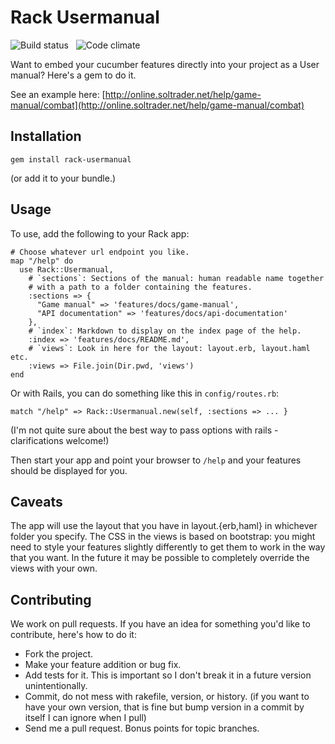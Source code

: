 Rack Usermanual
================

![Build status](https://travis-ci.org/chrismdp/rack-usermanual.png) &nbsp; ![Code climate](https://codeclimate.com/github/chrismdp/rack-usermanual.png)

Want to embed your cucumber features directly into your project as a User manual? Here's a gem to do it.

See an example here: [http://online.soltrader.net/help/game-manual/combat](http://online.soltrader.net/help/game-manual/combat)

Installation
------------

```
gem install rack-usermanual
```

(or add it to your bundle.)

Usage
-----

To use, add the following to your Rack app:

```
# Choose whatever url endpoint you like.
map "/help" do
  use Rack::Usermanual,
    # `sections`: Sections of the manual: human readable name together
    # with a path to a folder containing the features.
    :sections => {
      "Game manual" => 'features/docs/game-manual',
      "API documentation" => 'features/docs/api-documentation'
    },
    # `index`: Markdown to display on the index page of the help.
    :index => 'features/docs/README.md',
    # `views`: Look in here for the layout: layout.erb, layout.haml etc.
    :views => File.join(Dir.pwd, 'views')
end
```

Or with Rails, you can do something like this in `config/routes.rb`:

```
match "/help" => Rack::Usermanual.new(self, :sections => ... }
```

(I'm not quite sure about the best way to pass options with rails - clarifications welcome!)

Then start your app and point your browser to `/help` and your features should be displayed for you.

Caveats
-------

The app will use the layout that you have in layout.{erb,haml} in whichever folder you specify. The CSS in the views is based on bootstrap: you might need to style your features slightly differently to get them to work in the way that you want. In the future it may be possible to completely override the views with your own.

Contributing
------------

We work on pull requests. If you have an idea for something you'd like to contribute, here's how to do it:

* Fork the project.
* Make your feature addition or bug fix.
* Add tests for it. This is important so I don't break it in a
  future version unintentionally.
* Commit, do not mess with rakefile, version, or history.
  (if you want to have your own version, that is fine but bump version in a commit by itself I can ignore when I pull)
* Send me a pull request. Bonus points for topic branches.
